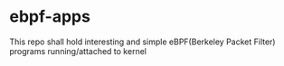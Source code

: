 # ebpf-apps
This repo shall hold interesting and simple eBPF(Berkeley Packet Filter) programs running/attached to kernel
